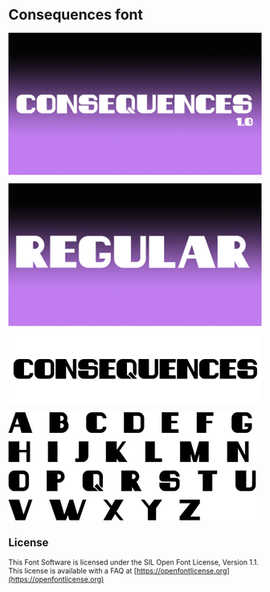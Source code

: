 
# Consequences font

![Image](documentation/image1.jpg)


![Image](documentation/image2.jpg)


![Image](documentation/image2.png)


![Image](documentation/image1.png)


## License

This Font Software is licensed under the SIL Open Font License, Version 1.1.
This license is available with a FAQ at [https://openfontlicense.org](https://openfontlicense.org)
